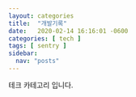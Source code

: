 ```yaml
---
layout: categories
title:  "개발기록"
date:   2020-02-14 16:16:01 -0600
categories: [ tech ]
tags: [ sentry ]
sidebar:
  nav: "posts"
---
```


테크 카테고리 입니다.